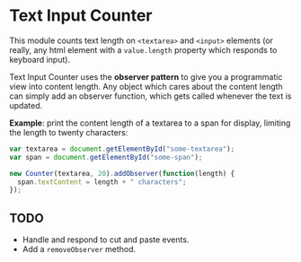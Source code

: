 Text Input Counter
==================

This module counts text length on `<textarea>` and `<input>` elements (or
really, any html element with a `value.length` property which responds to
keyboard input).

Text Input Counter uses the **observer pattern** to give you a programmatic view
into content length. Any object which cares about the content length can simply
add an observer function, which gets called whenever the text is updated.

**Example**: print the content length of a textarea to a span for display,
limiting the length to twenty characters:

```js
var textarea = document.getElementById("some-textarea");
var span = document.getElementById("some-span");

new Counter(textarea, 20).addObserver(function(length) {
  span.textContent = length + " characters";
});
```


TODO
----

* Handle and respond to cut and paste events.
* Add a `removeObserver` method.
